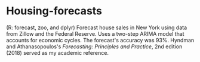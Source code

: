 # Housing-forecasts
(R: forecast, zoo, and dplyr) Forecast house sales in New York using data from Zillow and the Federal Reserve. Uses a two-step ARIMA model that accounts for economic cycles. The forecast's accuracy was 93%. Hyndman and Athanasopoulos's *Forecasting: Principles and Practice*, 2nd edition (2018) served as my academic reference.
